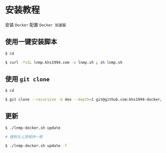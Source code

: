 # 安装教程

安装 `Docker` 配置 `Docker 加速器`

## 使用一键安装脚本

```bash
$ cd

$ curl -fsSL lnmp.khs1994.com -o lnmp.sh ; sh lnmp.sh
```

## 使用 `git clone`

```bash
$ cd

$ git clone --recursive -b dev --depth=1 git@github.com:khs1994-docker/lnmp.git
```

## 更新

```bash
$ ./lnmp-docker.sh update

# 强制与上游保持一致

$ ./lnmp-docker.sh update -f
```
